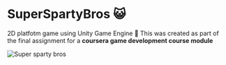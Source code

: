 # SuperSpartyBros :smiley_cat:

2D platfotm game using Unity Game Engine :partying_face:
This was created as part of the final assignment for a **coursera game development course module**

![Super sparty bros](https://i.imgur.com/6u8m2R7.png)
